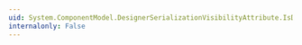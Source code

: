 ```yaml
---
uid: System.ComponentModel.DesignerSerializationVisibilityAttribute.IsDefaultAttribute
internalonly: False
---
```

